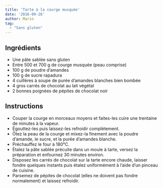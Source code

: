 ```yaml
---
title: 'Tarte à la courge musquée'
date: '2016-09-26'
author: Marin
tag: 
  - "Sans gluten"
---
```

## Ingrédients
- Une pâte sablée sans gluten
- Entre 500 et 700 g de courge musquée (peau comprise)
- 100 g de poudre d’amandes
- 100 g de sucre rapadura
- 4 cuillères à soupe de purée d’amandes blanches bien bombée
- 4 gros carrés de chocolat au lait végétal
- 2 bonnes poignées de pépites de chocolat noir

## Instructions
- Couper la courge en morceaux moyens et faites-les cuire une trentaine de minutes à la vapeur.
- Égouttez-les puis laissez-les refroidir complètement.
- Ôtez la peau de la courge et mixez-la finement avec la poudre d’amande, le sucre, et la purée d’amandes blanche.
- Préchauffez le four à 180°C.
- Étalez la pâte sablée précuite dans un moule à tarte, versez la préparation et enfournez 30 minutes environ.
- Disposez les carrés de chocolat sur la tarte encore chaude, laisser fondre quelques instants puis étalez uniformément à l’aide d’un pinceau de cuisine.
- Parsemez de pépites de chocolat (elles ne doivent pas fondre normalement) et laissez refroidir.

